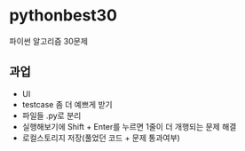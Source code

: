 # pythonbest30
파이썬 알고리즘 30문제

## 과업
* UI
* testcase 좀 더 예쁘게 받기
* 파일들 .py로 분리
* 실행해보기에 Shift + Enter를 누르면 1줄이 더 개행되는 문제 해결
* 로컬스토리지 저장(풀었던 코드 + 문제 통과여부)